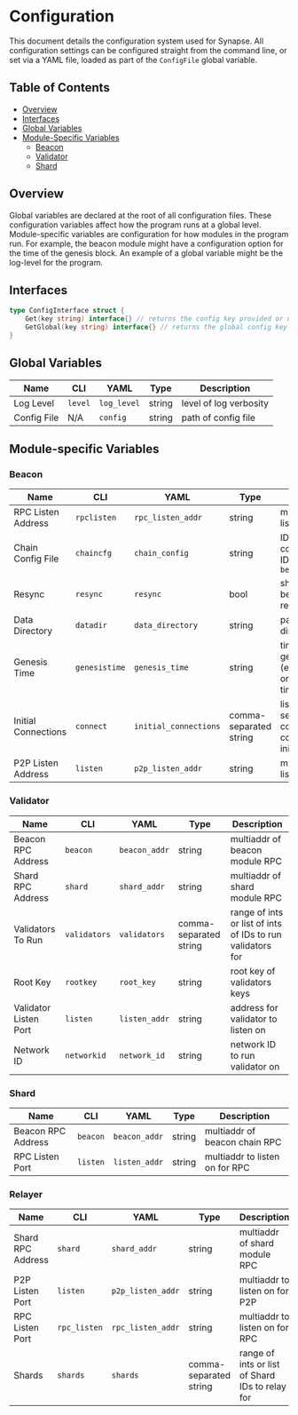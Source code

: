 # Configuration

This document details the configuration system used for Synapse. All configuration settings can be configured straight from the command line, or set via a YAML file, loaded as part of the `ConfigFile` global variable.

## Table of Contents

- [Overview](#overview)
- [Interfaces](#interfaces)
- [Global Variables](#global-variables)
- [Module-Specific Variables](#module-specific-variables)
    - [Beacon](#beacon)
    - [Validator](#validator)
    - [Shard](#shard)

## Overview

Global variables are declared at the root of all configuration files. These configuration variables affect how the program runs at a global level. Module-specific variables are configuration for how modules in the program run. For example, the beacon module might have a configuration option for the time of the genesis block. An example of a global variable might be the log-level for the program.

## Interfaces

```go
type ConfigInterface struct {
	Get(key string) interface{} // returns the config key provided or nil
	GetGlobal(key string) interface{} // returns the global config key or nil if it does not exist or it a local variable.
}
```

## Global Variables

|Name|CLI|YAML|Type|Description
|----|---|----|----|-----------|
|Log Level|`level`|`log_level`|string|level of log verbosity|
|Config File|N/A|`config`|string|path of config file|

## Module-specific Variables

### Beacon

|Name|CLI|YAML|Type|Description
|----|---|----|----|-----------|
|RPC Listen Address|`rpclisten`|`rpc_listen_addr`|string|multiaddr to listen on for RPC|
|Chain Config File|`chaincfg`|`chain_config`|string|ID of the chain config to use. IDs specified in `beacon/config.go`|
|Resync|`resync`|`resync`|bool|should the beacon chain resync the chain|
|Data Directory|`datadir`|`data_directory`|string|path of the data directory to use|
|Genesis Time|`genesistime`|`genesis_time`|string|time of the genesis block (either: `+20`, `-20`, or a specific timestamp)|
|Initial Connections|`connect`|`initial_connections`|comma-separated string|list of multiaddr's separated by commas to connect to initially|
|P2P Listen Address|`listen`|`p2p_listen_addr`|string|multiaddr to listen on for P2P

### Validator

|Name|CLI|YAML|Type|Description
|----|---|----|----|-----------|
|Beacon RPC Address|`beacon`|`beacon_addr`|string|multiaddr of beacon module RPC
|Shard RPC Address|`shard`|`shard_addr`|string|multiaddr of shard module RPC
|Validators To Run|`validators`|`validators`|comma-separated string|range of ints or list of ints of IDs to run validators for|
|Root Key|`rootkey`|`root_key`|string|root key of validators keys|
|Validator Listen Port|`listen`|`listen_addr`|string|address for validator to listen on|
|Network ID|`networkid`|`network_id`|string|network ID to run validator on|

### Shard
|Name|CLI|YAML|Type|Description
|----|---|----|----|-----------|
|Beacon RPC Address|`beacon`|`beacon_addr`|string|multiaddr of beacon chain RPC|
|RPC Listen Port|`listen`|`listen_addr`|string|multiaddr to listen on for RPC|

### Relayer
|Name|CLI|YAML|Type|Description
|----|---|----|----|-----------|
|Shard RPC Address|`shard`|`shard_addr`|string|multiaddr of shard module RPC|
|P2P Listen Port|`listen`|`p2p_listen_addr`|string|multiaddr to listen on for P2P|
|RPC Listen Port|`rpc_listen`|`rpc_listen_addr`|string|multiaddr to listen on for RPC|
|Shards|`shards`|`shards`|comma-separated string|range of ints or list of Shard IDs to relay for|
